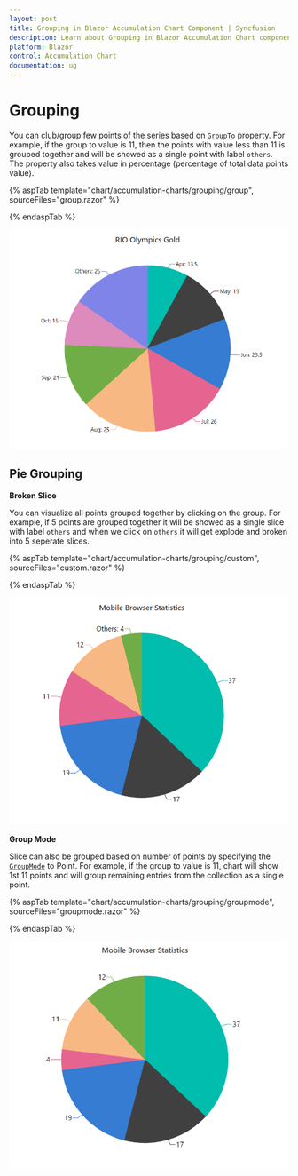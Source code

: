 ```yaml
---
layout: post
title: Grouping in Blazor Accumulation Chart Component | Syncfusion 
description: Learn about Grouping in Blazor Accumulation Chart component of Syncfusion, and more details.
platform: Blazor
control: Accumulation Chart
documentation: ug
---
```


<!-- markdownlint-disable MD036 -->

# Grouping

You can club/group few points of the series based on
[`GroupTo`](https://help.syncfusion.com/cr/blazor/Syncfusion.Blazor.Charts.AccumulationChartSeries.html#Syncfusion_Blazor_Charts_AccumulationChartSeries_GroupTo)
property. For example, if the group to value is 11, then the points with value less than 11 is grouped together and will be showed as a single point with label `others`. The property also takes value in percentage
(percentage of total data points value).

{% aspTab template="chart/accumulation-charts/grouping/group", sourceFiles="group.razor" %}

{% endaspTab %}

![Grouping](images/grouping/group-razor.png)

## Pie Grouping

**Broken Slice**

You can visualize all points grouped together by clicking on the group. For example, if 5 points are grouped together it will be showed as a single slice with label `others` and when we click on `others` it will get explode and broken into 5 seperate slices.

{% aspTab template="chart/accumulation-charts/grouping/custom", sourceFiles="custom.razor" %}

{% endaspTab %}

![Broken Slice](images/grouping/custom-razor.png)

**Group Mode**

Slice can also be grouped based on number of points by specifying the [`GroupMode`](https://help.syncfusion.com/cr/blazor/Syncfusion.Blazor.Charts.AccumulationChartSeries.html#Syncfusion_Blazor_Charts_AccumulationChartSeries_GroupMode)
to Point. For example, if the group to value is 11,  chart will show 1st 11 points and will group remaining entries from the collection as a single point.

{% aspTab template="chart/accumulation-charts/grouping/groupmode", sourceFiles="groupmode.razor" %}

{% endaspTab %}

![Group Mode](images/grouping/groupmode-razor.png)